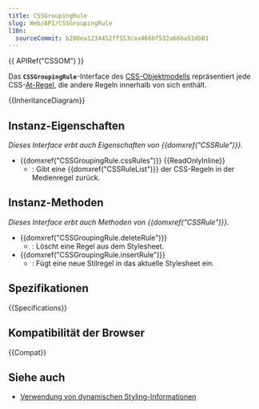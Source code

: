 ```yaml
---
title: CSSGroupingRule
slug: Web/API/CSSGroupingRule
l10n:
  sourceCommit: b280ea1234452ff553caa466bf532a66ba51db01
---
```


{{ APIRef("CSSOM") }}

Das **`CSSGroupingRule`**-Interface des [CSS-Objektmodells](/de/docs/Web/API/CSS_Object_Model) repräsentiert jede CSS-[At-Regel](/de/docs/Web/CSS/At-rule), die andere Regeln innerhalb von sich enthält.

{{InheritanceDiagram}}

## Instanz-Eigenschaften

_Dieses Interface erbt auch Eigenschaften von {{domxref("CSSRule")}}._

- {{domxref("CSSGroupingRule.cssRules")}} {{ReadOnlyInline}}
  - : Gibt eine {{domxref("CSSRuleList")}} der CSS-Regeln in der Medienregel zurück.

## Instanz-Methoden

_Dieses Interface erbt auch Methoden von {{domxref("CSSRule")}}._

- {{domxref("CSSGroupingRule.deleteRule")}}
  - : Löscht eine Regel aus dem Stylesheet.
- {{domxref("CSSGroupingRule.insertRule")}}
  - : Fügt eine neue Stilregel in das aktuelle Stylesheet ein.

## Spezifikationen

{{Specifications}}

## Kompatibilität der Browser

{{Compat}}

## Siehe auch

- [Verwendung von dynamischen Styling-Informationen](/de/docs/Web/API/CSS_Object_Model/Using_dynamic_styling_information)
